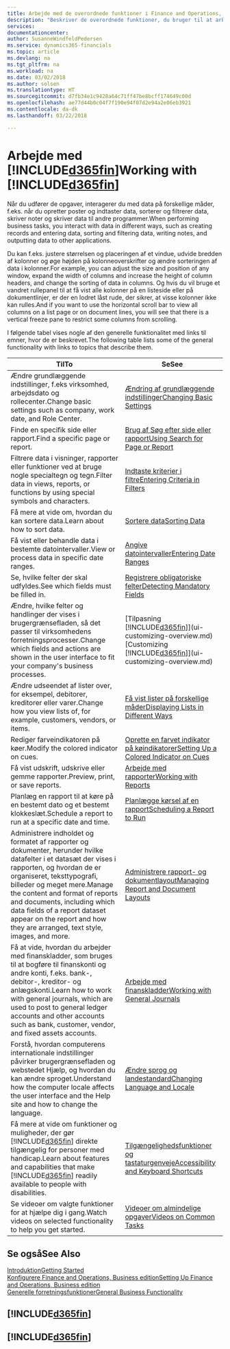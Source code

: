 ```yaml
---
title: Arbejde med de overordnede funktioner i Finance and Operations, Business edition | Microsoft Docs
description: "Beskriver de overordnede funktioner, du bruger til at arbejde med data i Finance and Operations, Business edition, som f.eks. at angive værdier, sortere data og ændre visninger."
services: 
documentationcenter: 
author: SusanneWindfeldPedersen
ms.service: dynamics365-financials
ms.topic: article
ms.devlang: na
ms.tgt_pltfrm: na
ms.workload: na
ms.date: 03/02/2018
ms.author: solsen
ms.translationtype: HT
ms.sourcegitcommit: d7fb34e1c9428a64c71ff47be8bcff174649c00d
ms.openlocfilehash: ae77d44b0c04f7f190e94f07d2e94a2e06eb3921
ms.contentlocale: da-dk
ms.lasthandoff: 03/22/2018

---
```

# <a name="working-with-included365finincludesd365finmdmd"></a><span data-ttu-id="38302-103">Arbejde med [!INCLUDE[d365fin](includes/d365fin_md.md)]</span><span class="sxs-lookup"><span data-stu-id="38302-103">Working with [!INCLUDE[d365fin](includes/d365fin_md.md)]</span></span>
<span data-ttu-id="38302-104">Når du udfører de opgaver, interagerer du med data på forskellige måder, f.eks. når du opretter poster og indtaster data, sorterer og filtrerer data, skriver noter og skriver data til andre programmer.</span><span class="sxs-lookup"><span data-stu-id="38302-104">When performing business tasks, you interact with data in different ways, such as creating records and entering data, sorting and filtering data, writing notes, and outputting data to other applications.</span></span>

<span data-ttu-id="38302-105">Du kan f.eks. justere størrelsen og placeringen af et vindue, udvide bredden af kolonner og øge højden på kolonneoverskrifter og ændre sorteringen af data i kolonner.</span><span class="sxs-lookup"><span data-stu-id="38302-105">For example, you can adjust the size and position of any window, expand the width of columns and increase the height of column headers, and change the sorting of data in columns.</span></span> <span data-ttu-id="38302-106">Og hvis du vil bruge et vandret rullepanel til at få vist alle kolonner på en listeside eller på dokumentlinjer, er der en lodret låst rude, der sikrer, at visse kolonner ikke kan rulles.</span><span class="sxs-lookup"><span data-stu-id="38302-106">And if you want to use the horizontal scroll bar to view all columns on a list page or on document lines, you will see that there is a vertical freeze pane to restrict some columns from scrolling.</span></span>

<span data-ttu-id="38302-107">I følgende tabel vises nogle af den generelle funktionalitet med links til emner, hvor de er beskrevet.</span><span class="sxs-lookup"><span data-stu-id="38302-107">The following table lists some of the general functionality with links to topics that describe them.</span></span>

| <span data-ttu-id="38302-108">Til</span><span class="sxs-lookup"><span data-stu-id="38302-108">To</span></span> | <span data-ttu-id="38302-109">Se</span><span class="sxs-lookup"><span data-stu-id="38302-109">See</span></span> |
| --- | --- |
| <span data-ttu-id="38302-110">Ændre grundlæggende indstillinger, f.eks virksomhed, arbejdsdato og rollecenter.</span><span class="sxs-lookup"><span data-stu-id="38302-110">Change basic settings such as company, work date, and Role Center.</span></span> |[<span data-ttu-id="38302-111">Ændring af grundlæggende indstillinger</span><span class="sxs-lookup"><span data-stu-id="38302-111">Changing Basic Settings</span></span>](ui-change-basic-settings.md) |
| <span data-ttu-id="38302-112">Finde en specifik side eller rapport.</span><span class="sxs-lookup"><span data-stu-id="38302-112">Find a specific page or report.</span></span> |[<span data-ttu-id="38302-113">Brug af Søg efter side eller rapport</span><span class="sxs-lookup"><span data-stu-id="38302-113">Using Search for Page or Report</span></span>](ui-search.md) |
| <span data-ttu-id="38302-114">Filtrere data i visninger, rapporter eller funktioner ved at bruge nogle specialtegn og tegn.</span><span class="sxs-lookup"><span data-stu-id="38302-114">Filter data in views, reports, or functions by using special symbols and characters.</span></span> |[<span data-ttu-id="38302-115">Indtaste kriterier i filtre</span><span class="sxs-lookup"><span data-stu-id="38302-115">Entering Criteria in Filters</span></span>](ui-enter-criteria-filters.md) |
| <span data-ttu-id="38302-116">Få mere at vide om, hvordan du kan sortere data.</span><span class="sxs-lookup"><span data-stu-id="38302-116">Learn about how to sort data.</span></span> |[<span data-ttu-id="38302-117">Sortere data</span><span class="sxs-lookup"><span data-stu-id="38302-117">Sorting Data</span></span>](ui-sorting.md) |
| <span data-ttu-id="38302-118">Få vist eller behandle data i bestemte datointervaller.</span><span class="sxs-lookup"><span data-stu-id="38302-118">View or process data in specific date ranges.</span></span> |[<span data-ttu-id="38302-119">Angive datointervaller</span><span class="sxs-lookup"><span data-stu-id="38302-119">Entering Date Ranges</span></span>](ui-enter-date-ranges.md) |
| <span data-ttu-id="38302-120">Se, hvilke felter der skal udfyldes.</span><span class="sxs-lookup"><span data-stu-id="38302-120">See which fields must be filled in.</span></span> |[<span data-ttu-id="38302-121">Registrere obligatoriske felter</span><span class="sxs-lookup"><span data-stu-id="38302-121">Detecting Mandatory Fields</span></span>](ui-mandatory-fields.md) |
| <span data-ttu-id="38302-122">Ændre, hvilke felter og handlinger der vises i brugergrænsefladen, så det passer til virksomhedens forretningsprocesser.</span><span class="sxs-lookup"><span data-stu-id="38302-122">Change which fields and actions are shown in the user interface to fit your company's business processes.</span></span> |<span data-ttu-id="38302-123">[Tilpasning [!INCLUDE[d365fin](includes/d365fin_md.md)]](ui-customizing-overview.md)</span><span class="sxs-lookup"><span data-stu-id="38302-123">[Customizing [!INCLUDE[d365fin](includes/d365fin_md.md)]](ui-customizing-overview.md)</span></span> |
| <span data-ttu-id="38302-124">Ændre udseendet af lister over, for eksempel, debitorer, kreditorer eller varer.</span><span class="sxs-lookup"><span data-stu-id="38302-124">Change how you view lists of, for example, customers, vendors, or items.</span></span> |[<span data-ttu-id="38302-125">Få vist lister på forskellige måder</span><span class="sxs-lookup"><span data-stu-id="38302-125">Displaying Lists in Different Ways</span></span>](across-display-lists-different-views.md) |
| <span data-ttu-id="38302-126">Rediger farveindikatoren på køer.</span><span class="sxs-lookup"><span data-stu-id="38302-126">Modify the colored indicator on cues.</span></span> |[<span data-ttu-id="38302-127">Oprette en farvet indikator på køindikatorer</span><span class="sxs-lookup"><span data-stu-id="38302-127">Setting Up a Colored Indicator on Cues</span></span>](ui-how-setup-colored-indicator-cues.md) |
|<span data-ttu-id="38302-128">Få vist udskrift, udskrive eller gemme rapporter.</span><span class="sxs-lookup"><span data-stu-id="38302-128">Preview, print, or save reports.</span></span>|[<span data-ttu-id="38302-129">Arbejde med rapporter</span><span class="sxs-lookup"><span data-stu-id="38302-129">Working with Reports</span></span>](ui-work-report.md)|
| <span data-ttu-id="38302-130">Planlæg en rapport til at køre på en bestemt dato og et bestemt klokkeslæt.</span><span class="sxs-lookup"><span data-stu-id="38302-130">Schedule a report to run at a specific date and time.</span></span> |[<span data-ttu-id="38302-131">Planlægge kørsel af en rapport</span><span class="sxs-lookup"><span data-stu-id="38302-131">Scheduling a Report to Run</span></span>](ui-work-report.md#ScheduleReport) |
| <span data-ttu-id="38302-132">Administrere indholdet og formatet af rapporter og dokumenter, herunder hvilke datafelter i et datasæt der vises i rapporten, og hvordan de er organiseret, teksttypografi, billeder og meget mere.</span><span class="sxs-lookup"><span data-stu-id="38302-132">Manage the content and format of reports and documents, including which data fields of a report dataset appear on the report and how they are arranged, text style, images, and more.</span></span>|[<span data-ttu-id="38302-133">Administrere rapport- og dokumentlayout</span><span class="sxs-lookup"><span data-stu-id="38302-133">Managing Report and Document Layouts</span></span>](ui-manage-report-layouts.md) |
| <span data-ttu-id="38302-134">Få at vide, hvordan du arbejder med finanskladder, som bruges til at bogføre til finanskonti og andre konti, f.eks. bank-, debitor-, kreditor- og anlægskonti.</span><span class="sxs-lookup"><span data-stu-id="38302-134">Learn how to work with general journals, which are used to post to general ledger accounts and other accounts such as bank, customer, vendor, and fixed assets accounts.</span></span> |[<span data-ttu-id="38302-135">Arbejde med finanskladder</span><span class="sxs-lookup"><span data-stu-id="38302-135">Working with General Journals</span></span>](ui-work-general-journals.md) |
|<span data-ttu-id="38302-136">Forstå, hvordan computerens internationale indstillinger påvirker brugergrænsefladen og webstedet Hjælp, og hvordan du kan ændre sproget.</span><span class="sxs-lookup"><span data-stu-id="38302-136">Understand how the computer locale affects the user interface and the Help site and how to change the language.</span></span>|[<span data-ttu-id="38302-137">Ændre sprog og landestandard</span><span class="sxs-lookup"><span data-stu-id="38302-137">Changing Language and Locale</span></span>](about-locale-language.md)|
|<span data-ttu-id="38302-138">Få mere at vide om funktioner og muligheder, der gør [!INCLUDE[d365fin](includes/d365fin_md.md)] direkte tilgængelig for personer med handicap.</span><span class="sxs-lookup"><span data-stu-id="38302-138">Learn about features and capabilities that make [!INCLUDE[d365fin](includes/d365fin_md.md)] readily available to people with disabilities.</span></span>|[<span data-ttu-id="38302-139">Tilgængelighedsfunktioner og tastaturgenveje</span><span class="sxs-lookup"><span data-stu-id="38302-139">Accessibility and Keyboard Shortcuts</span></span>](ui-accessibility.md)|
|<span data-ttu-id="38302-140">Se videoer om valgte funktioner for at hjælpe dig i gang.</span><span class="sxs-lookup"><span data-stu-id="38302-140">Watch videos on selected functionality to help you get started.</span></span>|[<span data-ttu-id="38302-141">Videoer om almindelige opgaver</span><span class="sxs-lookup"><span data-stu-id="38302-141">Videos on Common Tasks</span></span>](across-videos.md)|  

## <a name="see-also"></a><span data-ttu-id="38302-142">Se også</span><span class="sxs-lookup"><span data-stu-id="38302-142">See Also</span></span>
[<span data-ttu-id="38302-143">Introduktion</span><span class="sxs-lookup"><span data-stu-id="38302-143">Getting Started</span></span>](index.md)  
[<span data-ttu-id="38302-144">Konfigurere Finance and Operations, Business edition</span><span class="sxs-lookup"><span data-stu-id="38302-144">Setting Up Finance and Operations, Business edition</span></span>](setup.md)  
[<span data-ttu-id="38302-145">Generelle forretningsfunktioner</span><span class="sxs-lookup"><span data-stu-id="38302-145">General Business Functionality</span></span>](ui-across-business-areas.md)  

## [!INCLUDE[d365fin](includes/free_trial_md.md)]  
## [!INCLUDE[d365fin](includes/training_link_md.md)]

